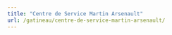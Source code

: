 ```yaml
---
title: "Centre de Service Martin Arsenault"
url: /gatineau/centre-de-service-martin-arsenault/
---
```

